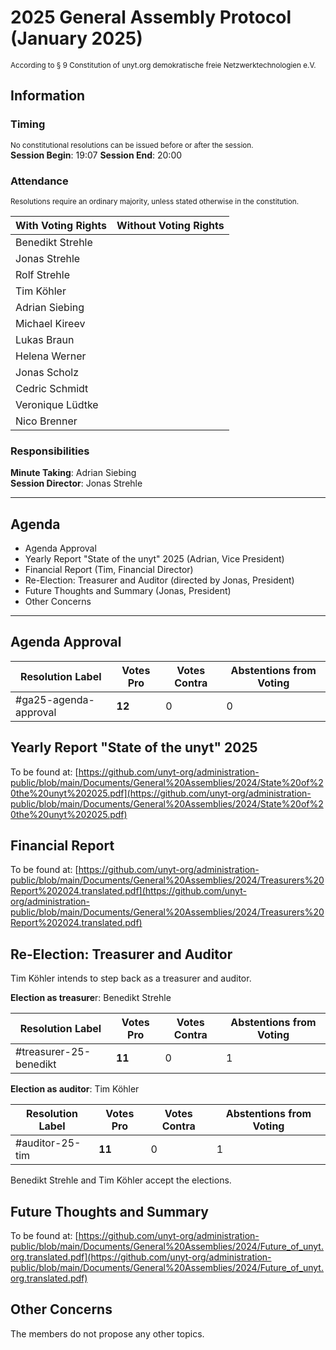 # 2025 General Assembly Protocol (January 2025)
<sup>According to § 9 Constitution of unyt.org demokratische freie Netzwerktechnologien e.V.</sup>
## Information

### Timing
<sup>No constitutional resolutions can be issued before or after the session.</sup>  
**Session Begin**: 19:07
**Session End**: 20:00
### Attendance
<sup>Resolutions require an ordinary majority, unless stated otherwise in the constitution.</sup>

| With Voting Rights | Without Voting Rights |
| ------------------ | --------------------- |
| Benedikt Strehle   |                       |
| Jonas Strehle      |                       |
| Rolf Strehle       |                       |
| Tim Köhler         |                       |
| Adrian Siebing     |                       |
| Michael Kireev     |                       |
| Lukas Braun        |                       |
| Helena Werner      |                       |
| Jonas Scholz       |                       |
| Cedric Schmidt     |                       |
| Veronique Lüdtke   |                       |
| Nico Brenner       |                       |

### Responsibilities
**Minute Taking**: Adrian Siebing  
**Session Director**: Jonas Strehle

---
## Agenda
- Agenda Approval
- Yearly Report "State of the unyt" 2025 (Adrian, Vice President)
- Financial Report (Tim, Financial Director)
- Re-Election: Treasurer and Auditor (directed by Jonas, President)
- Future Thoughts and Summary (Jonas, President)
- Other Concerns

---

## Agenda Approval

| Resolution Label      | Votes Pro | Votes Contra | Abstentions from Voting |
| --------------------- | --------- | ------------ | ----------------------- |
| #ga25-agenda-approval | **12**    | 0            | 0                       |

## Yearly Report "State of the unyt" 2025

To be found at: [https://github.com/unyt-org/administration-public/blob/main/Documents/General%20Assemblies/2024/State%20of%20the%20unyt%202025.pdf](https://github.com/unyt-org/administration-public/blob/main/Documents/General%20Assemblies/2024/State%20of%20the%20unyt%202025.pdf)

## Financial Report

To be found at: [https://github.com/unyt-org/administration-public/blob/main/Documents/General%20Assemblies/2024/Treasurers%20Report%202024.translated.pdf](https://github.com/unyt-org/administration-public/blob/main/Documents/General%20Assemblies/2024/Treasurers%20Report%202024.translated.pdf)

## Re-Election: Treasurer and Auditor

Tim Köhler intends to step back as a treasurer and auditor.

**Election as treasure**r: Benedikt Strehle

| Resolution Label       | Votes Pro | Votes Contra | Abstentions from Voting |
| ---------------------- | --------- | ------------ | ----------------------- |
| #treasurer-25-benedikt | **11**    | 0            | 1                       |

**Election as auditor**: Tim Köhler

| Resolution Label | Votes Pro | Votes Contra | Abstentions from Voting |
| ---------------- | --------- | ------------ | ----------------------- |
| #auditor-25-tim  | **11**    | 0            | 1                       |

Benedikt Strehle and Tim Köhler accept the elections.

## Future Thoughts and Summary

To be found at: [https://github.com/unyt-org/administration-public/blob/main/Documents/General%20Assemblies/2024/Future_of_unyt.org.translated.pdf](https://github.com/unyt-org/administration-public/blob/main/Documents/General%20Assemblies/2024/Future_of_unyt.org.translated.pdf)

## Other Concerns
The members do not propose any other topics.
